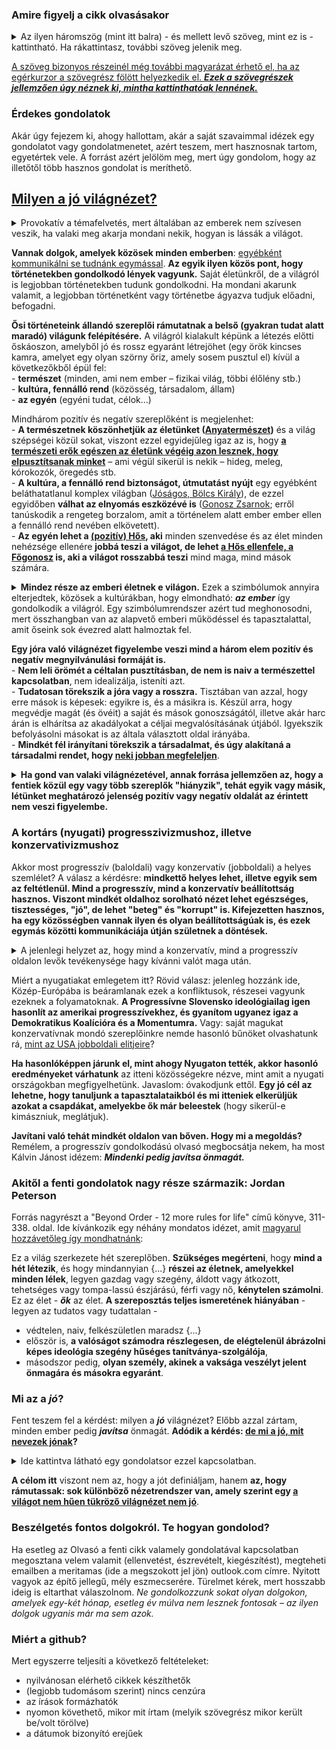 ### Amire figyelj a cikk olvasásakor

<details>
<summary>Az ilyen háromszög (mint itt balra) - és mellett levő szöveg, mint ez is - kattintható. Ha rákattintasz, további szöveg jelenik meg.</summary>
Ezez a szövegek jellemzően bővebben kifejtik egyik vagy másik fő gondolatot. Azért szerkesztem meg így, hogy gyorsan tudj haladni a cikk lényegének elolvasásával, ha azt az adott gondolatot már jól ismered és/vagy nem hat neked furcsán.  
Viszont, ha esetleg a gondolat új neked és/vagy furcsán hat, furcsa érzésed van miatta, úgy érzed, valamiért az adott gondolat nem tetszik, de nem tudod egyből megmondani, hogy miért, akkor tudsz olvasni hozzá egy bővebb kifejtést, ami közelebb vezethet ahhoz, hogy rájöjj, miért érezted furcsának az adott gondolatot.
  <details>
  <summary>Emellett, érdekesek lehetnek a plusz gondolatuk... </summary>
  ...önmagukért is, de a cikk szerkesztésekor nem gondoltam úgy, hogy feltétlenül szükség van rájuk a fő mondanivalóm megértéséhez.
 </details> 
</details>

[id0]: ## "Az ilyenkor megjelenő információ tartalma pedig  
\- vagy tényekből, hivatkozásokból áll  
\- vagy magyarázza, hova vezet a link, ha a szöveg kattintható és rákattintanál,  
\- esetleg pusztán plusz gondolatok, viszont nem volt lehetséges vagy alkalmas megoldani ilyen háromszöggel, mint fentebb használtam."

[A szöveg bizonyos részeinél még további magyarázat érhető el, ha az egérkurzor a szövegrész fölött helyezkedik el. ***Ezek a szövegrészek jellemzően úgy néznek ki, mintha kattinthatóak lennének.***][id0]


### Érdekes gondolatok

Akár úgy fejezem ki, ahogy hallottam, akár a saját szavaimmal idézek egy gondolatot vagy gondolatmenetet, azért teszem, mert hasznosnak tartom, egyetértek vele. A forrást azért jelölöm meg, mert úgy gondolom, hogy az illetőtől több hasznos gondolat is meríthető.

[ht1-1]: ## "Mondhatjuk, hogy mindenki azt gondol, amit akar, de ez nem ilyen egyszerű. Sok pszichikai és ebből eredő (pl. pszichoszomatikus) gondja lehet az embernek abból kifolyólag, amit gondol, ahogy a világot látja. Még több gondot okozhatnak a világ realitásait nem tükröző világnézetek társadalmi szinten.
&nbsp;
Mondhatja bárki, hogy azt gondol, azt hisz, amit akar. Még ha így is lenne, akkor is jól tenné, ha igyekezne magát megfelelő gondolkodásra nevelni. Végeredményben ugyanis mindig ott van a világ kegyetlen realitása, ami elől ideig-óráig elbújhatunk, de amely ott vár ránk nap mint nap. 
Fogalmazzunk finoman így: igaz ugyan, hogy a vak szerencse nagyobb befolyással van az egyes egyének sorsára, boldogulására, mint sokszor szeretnénk, de a világ (világegyetem, Isten, evolúció – kinek hogy tetszik jobban) jóvoltából hosszabbtávon jobb esélyekhez, előnyhöz jutnak azok, akik világnézete jól megközelíti az objektív valóságot (igazságot), és hátrányba kerülnek azok, akik világnézete nem közelíti azt meg kellően." 
## [Milyen a jó világnézet?][ht1-1]

<details><summary>Provokatív a témafelvetés, mert általában az emberek nem szívesen veszik, ha valaki meg akarja mondani nekik, hogyan is lássák a világot.</summary>
    &nbsp;  
  
Két alapvetően különböző módja a világ látásának:   
  \-  <b>ha a benne található dolgokkal és azok leírásával</b> foglalkozunk ("the world as a place of things" - ez a tudományos megközelítés - amelynek hajlamosak vagyunk bizonyos körülmények között igen nagy jelentőséget tulajdonítani, viszont amely a legtöbb ember számára - ha nem értelmezhetetlen, akkor: - unalmas),   
\-  ha azzal foglalkozunk, <b>mit tehetünk, mit tegyünk a világban</b> ("the world as a place of action" - ez pedig az a megközelítés, amely az elménk számára alapértelmezett, és amelyet a legtöbb ember sokkal kevesebb erőfeszítéssel és mélyebben tud értelmezni, mint az előbbit).   
  
<details><summary>Jól érzékeltethető ez egy példán. Legyen ez a kémiai elemek periódusos rendszere... </summary> Kétségkívül fontos és nagyszerű felfedezés, sokmindent lehetővé tesz az ismerete. Viszont, ha valaki megkísérli előadni annak tartalmát, a legtöbb hallgató rögtön az elején elkezdene valami mással foglalkozni, valami másra gondolni - egyszerűen nem találná érdekesnek, nem volna képes kitartóan figyelni rá. Ha nagyobb sikert szeretne az előadó elérni a hallgatóinál, akkor a periódusos rendszer helyett mesélne nekik egy történetet. Akár szólhatna arról, ahogy az embített periódusos rendszert kidolgozták a tudósok, akik ezzel foglalkoztak. Ha 'jól' tud történetet mesélni, a legtöbb hallgatót magával tudná ragadni, és sokkal több információ maradna meg az emlékezetükben abból, amit mondott nekik, mint előbbi esetben. Ez nem véletlen.
Már kora gyermekkorban képesek vagyunk a hallott történeteket megérteni, továbbadni. Sokkal mélyebben van bennünk ez a képesség, mint a tudományos megközelítésre irányuló.</details>
</details>

[ht1-2]: ## "Pl. ha valaki azt mondja, 'mérges vagyok', értjük a közlés lényegét.  
Nem merül fel bennünk, hogy megkérdezzük: mit értesz az alatt, hogy 'mérges'. 
Tudjuk, milyen az, el tudjuk képzelni, mire gondol, értjük, hogy most akkor ez a beszélőre vonatkozik. 
Tehát közös tulajdonságunk, hogy néha mérgesek vagyunk és ezt fel tudjuk idézni és az is, hogy elfogadjuk különálló személynek egymást. 
Ez egy könnyen érthető példa."
**Vannak dolgok, amelyek közösek minden emberben**: [egyébként kommunikálni se tudnánk egymással][ht1-2]. 
**Az egyik ilyen közös pont, hogy történetekben gondolkodó lények vagyunk.** Saját életünkről, de a világról is legjobban történetekben tudunk gondolkodni. Ha mondani akarunk valamit, a legjobban történetként vagy történetbe ágyazva tudjuk előadni, befogadni.

**Ősi történeteink állandó szereplői rámutatnak a belső (gyakran tudat alatt maradó) világunk felépítésére.** A világról kialakult képünk a létezés előtti őskáoszon, amelyből jó és rossz egyaránt létrejöhet (egy örök kincses kamra, amelyet egy olyan szörny őriz, amely sosem pusztul el) kívül a következőkből épül fel:    
\-	**természet** (minden, ami nem ember – fizikai világ, többi élőlény stb.)   
\-	**kultúra, fennálló rend** (közösség, társadalom, állam)   
\-	**az egyén** (egyéni tudat, célok…)   

[ht1-2a]: ## "megszemélyesítő szereplők: 
magyarul: jóságos anya (Hamupipőke), a gyermeket ért átkot enyhító tizenkettedik javasasszony (Csipkerózsika), jótündérek
angol megfelelők: Benevolent Queen, Fairy Godmother"
[ht1-2b]: ## "megszemélyesítő szereplők: 
magyarul: Öreg Boszorkány (Jancsi és Juliska), Gonosz Királyné (Hófehérke és a hét törpe), a gyermeket megátkozó tizenharmadik javasasszony (Csipkerózsika)
angolul: Evil Queen, Goddess of Destruction and Death"
[ht1-2c]: ## "angolul: Wise King"
[ht1-2d]: ## "angolul: Authoritarian Tyrant"
[ht1-2e]: ## "angolul: Hero"
[ht1-2f]: ## "angolul: Adversary"
Mindhárom pozitív és negatív szereplőként is megjelenhet:    
\-	**A természetnek köszönhetjük az életünket ([Anyatermészet][ht1-2a])** és a világ szépségei közül sokat, viszont ezzel egyidejűleg igaz az is, hogy **[a természeti erők egészen az életünk végéig azon lesznek, hogy elpusztítsanak minket][ht1-2b]** – ami végül sikerül is nekik – hideg, meleg, kórokozók, öregedés stb.  
\-	**A kultúra, a fennálló rend biztonságot, útmutatást nyújt** egy egyébként beláthatatlanul komplex világban ([Jóságos, Bölcs Király][ht1-2c]), de ezzel egyidőben **válhat az elnyomás eszközévé is** ([Gonosz Zsarnok][ht1-2d]; erről tanúskodik a rengeteg borzalom, amit a történelem alatt ember ember ellen a fennálló rend nevében elkövetett).   
\-	**Az egyén lehet a [(pozitív) Hős][ht1-2e], aki** minden szenvedése és az élet minden nehézsége ellenére **jobbá teszi a világot, de lehet [a Hős ellenfele, a Főgonosz][ht1-2f] is, aki a világot rosszabbá teszi** mind maga, mind mások számára.

<details><summary>
<b>Mindez része az emberi életnek e világon.</b> Ezek a szimbólumok annyira elterjedtek, közösek a kultúrákban, hogy elmondható: <b><i>az ember</b></i> így gondolkodik a világról. Egy szimbólumrendszer azért tud meghonosodni, mert összhangban van az alapvető emberi működéssel és tapasztalattal, amit őseink sok évezred alatt halmoztak fel.
</summary>
&nbsp;  

[sziget1]: ## "Ez egy költői kép. Repülőgépekre ne gondoljunk itt."  
[sziget2]: ## "Egyrészt ott a kéklő óceán végtelenjének látványa. A sok szép szín stb.  
Másrészt viszont ott vannak a cápák, medúzák, örvények és a tengeri viharok."
Van még egy hasonlat, amely megvilágíthatja azt, amiről itt szó van.  Képzeljük el, hogy egy sziget partján vagyunk.  
\- Ha felfele nézünk, **az éjszakai égboltot látjuk. Ez az őskáosz.** Nem látjuk, mi van ott, és [nem is tudjuk sohasem megtapasztalni, megismerni][sziget1].  
\- Ha kinézünk **az óceán irányába. Ez a természet.** Ez is végtelen. Elvileg megismerhető, de nagyrészt ismeretlen. [Szép és veszélyes egyszerre][sziget2].  
\- **A sziget a kultúra, a társadalmi szerkezetek.** Felderítettük, ismerjük, tudunk vele számolni, lakhatóvá tettük.  
\- **A Hős és a Főgonosz pedig e szigeten élő egyén, az ikertestévével való örök küzdelemben.**  
  
</details>
  
  
[tszint1]: ## "Erről sokat lehetne írni, itt csak néhány pont.   
A jók csak a gonoszság elnyomását akarják elérni. Rendszerszinten biztosítani azt, hogy egy jó ember megvédhesse magát a támadásokkal szemben, azon felül szervezik a közös védekezést. A rosszak több elnyomást akarnak. Relatíve minél több koncentrált hatalom van, annál több lehetőség van arra, hogy a hatalmon levők szándékukon kívül, esetleg szándékosan ártsanak vele másoknak.  
Egy olyan berendezkedés, ahol az alul levők ki vannak szolgáltatva a feljebb levők kényének-kedvének, a gonoszságnak kedvez. Akkor is, ha azt a szlogent választják, hogy a hatalom azért kell, hogy az elesetteket segíthessék. Ez olyan hatalom, ami nem marad hosszútávon a jó szolgálatában."
**Egy jóra való világnézet figyelembe veszi mind a három elem pozitív és negatív megnyilvánulási formáját is.**    
\-	**Nem leli örömét a céltalan pusztításban, de nem is naiv a természettel kapcsolatban**, nem idealizálja, isteníti azt.    
\-	**Tudatosan törekszik a jóra vagy a rosszra.** Tisztában van azzal, hogy erre mások is képesek: egyikre is, és a másikra is. Készül arra, hogy megvédje magát (és övéit) a saját és mások gonoszságától, illetve akár harc árán is elhárítsa az akadályokat a céljai megvalósításának útjából. Igyekszik befolyásolni másokat is az általa választott oldal irányába.    
\-	**Mindkét fél irányítani törekszik a társadalmat, és úgy alakítaná a társadalmi rendet, hogy [neki jobban megfeleljen][tszint1]**.  

<details><summary>
<b>Ha gond van valaki világnézetével, annak forrása jellemzően az, hogy a fentiek közül egy vagy több szereplők "hiányzik", tehát egyik vagy másik, létünket meghatározó jelenség pozitív vagy negatív oldalát az érintett nem veszi figyelembe.</b></summary>

  &nbsp;  
Alább megadok néhány példát erre.

[hibvil4]: ## "Ritkán mondanák ezt így ki, de ilyesmire utal, ha valaki túl gyakran hangsúlyozza, hogy túlnépesedett a föld, csökkenteni kell a lakosság létszámát. Vagy ha valaki a COVID-nak drukkolt, a természet bosszújának eszközét látva benne, amit a természet az ellene az ember által elkövetett bűnök megtorlása végett eszközöl."  
  - Ha valakinél az *Anyatermészet* negatív párja hiányzik, az megnyilvánulhat úgy, hogy idealizálja a természetet, igen nagy értéket tulajdonít neki, nem fél tőle. Embertársait, akik a természet erőivel küzdenek (pl. kezdetleges körülmények között élő emberek, akik fát égetnek, a levegőt szennyezik, a szemetüket a természetbe rakják le stb.), igyekszik ebben akadályozni. Ha ez párosul azzal, hogy hiányzik a Bölcs Király és a Hős is, akkor kész lehet akár [tömeggyilkosságokat is elkövetni a környezetvédelem nevében][hibvil4].
  
[hibvil1]: ## "Ezt így ritkán mondaná ki. Legtöbbször az állatok, allergén növények, a kórokozó baktériumok és vírusok által jelentett veszélyeket hangsúlyozná, és ezek 'csökkentése érdekében történő' pusztítást úgy állítaná be, hogy az fájdalmas, de szükséges áldozat az egészség, illetve a társadalom felvirágzásának oltárán." 
- Ha valakinél az *Anyatermészet* hiányzik, az megnyilvánulhat úgy, hogy nem becsüli a természet értékeit, fél a természettől, [örömét leli annak pusztításában, fák kivágásában, gyomírtásban, fertőtlenítésben][hibvil1] stb.
  
[hibvil2]: ## "A halálbüntetést lehet ellenezni azért is, mert sohasem lehetünk teljesen biztosak az elkövető kilétében, motivációjában stb.  
Itt nem erről beszélek, hanem kifejezetten arról, akik azt mondják: ha biztosak lennénk a legsúlyosabb bűntettek megtervezett, aljas szándékból történő szándékos elkövetésében, a halálbüntetés - ezért vagy azért - akkor sem helyes."
- Ha valakinél hiányzik a Jóságos Király és a Gonosztevő, annak jele lehet az, hogy ha a társadalomban marginalizált egyéneket lát, akkor nem veti fel az egyének felelősségét, hanem a társadalomban keresi a hibát.
Ez olyan szélségekig fajulhat, hogy [nem támogatja a halálbüntetést még olyan hipotetikus esetben sem][hibvil2], ha teljesen bizonyos, hogy az érintett különös kegyetlenséggel, alávaló módon gyilkolt meg emberek tucatjait esetleg százait. Emögött az van, egyrészt, mivel (a *Jóságos Király* nélkül csak a *Gonosz Zsarnok* van) hogy a tömeggyilkost a társadalom áldozatának látja, keresi és megtalálja azt, ami a társadalomban rossz, és ami szerinte a bűncselekmények elkövetéséhez vezetett. Mivel viszont *a Főgonosz* hiányzik, csak a *Hős* van jelen, így az aki így gondolkodik, fel sem veti magában annak lehetőségét, hogy az az, aki így viselkedett, felelős a tetteiért, hanem meg akarja ezt az embert menteni, méltányos akar lenni vele, amennyire csak tud. Ugyanezen okból nem lát kockázatot abban sem, hogy az enyhe bánásmód milyen magatartás felé motiválja majd azokat, akik jelenleg még nem döntötték el, hogy hasonló útra lépnek-e, csak fontolgatják. 

[hibvil3]: https://www.facebook.com/notes/779094755991058/ "A témában írt korábbi jegyzetem olvasható a linkre kattintva."  
- Egy másik szélsőség az, amit azon beteg, rendellenességgel küzdő emberekkel kapcsolatos nézeteken figyelhetünk meg, akik nem azonosulnak a biológiai nemükkel. (Férfi testben nőnek érzik magukat. Vagy bármi másnak, ami nem férfi. Vagy női testben férfinek érzik magukat. Stb. stb.)
  Nem akarom lekicsinyleni a fájdalmukat, viszont akkor is tény, hogy ez nem egészséges állapot. Az, hogy két nem létezik, az nem a *társadalmi elnyomás része*; egyszerűen így működik a biológia, és - tetszik vagy sem - az emberi lény életében a biológia (egyelőre mindenképp) meghatározóbb, mint a genderelméletek. Nem indokolt tehát a nyelvünket és a kultúránk alapjait átalakítani, hogy az több "nem" elfogadására is alkalmassá váljon. Ugyanis csak két nem van. [Az egészséges ember vagy férfi vagy nő][hibvil3]. Jó, méltányolandó érzékenynek lenni a betegek irányába és nem okozni a szükségesnél nagyobb fájdalmat, de nem elfogadható az egészségeseket megbetegíteni azért, hogy a betegek ideig-óráig jobban érezhessék magukat.
  
</details>
  
### A kortárs (nyugati) progresszivizmushoz, illetve konzervativizmushoz

Akkor most progresszív (baloldali) vagy konzervatív (jobboldali) a helyes szemlélet?
A válasz a kérdésre: **mindkettő helyes lehet, illetve egyik sem az feltétlenül. Mind a progresszív, mind a konzervatív beállítottság hasznos. Viszont mindkét oldalhoz sorolható nézet lehet egészséges, tisztességes, "jó", de lehet "beteg" és "korrupt" is. Kifejezetten hasznos, ha egy közösségben vannak ilyen és olyan beállítottságúak is, és ezek egymás közötti kommunikáciája útján születnek a döntések.**
<details><summary>A jelenlegi helyzet az, hogy mind a konzervatív, mind a progresszív oldalon levők tevékenysége hagy kívánni valót maga után. </summary>

  &nbsp;   

[masvilh]: https://github.com/meritamas/cikkek/commit/aaae745034df0c2fd0e42988a4c72e49405b1f32 "Egy a második világháborúval kapcsolatos, szorosan nem ide kötődő tartalmű cikk érhető el a linkre kattintva."  
Ha az USA-t vagy Nyugat-Európát nézzük, az az érzésem támad, hogy <b>a progresszív oldal egy része túlburjánzott és úgy viselkedik mint egy rákos daganat</b> - amely önző módon mindent befalni akar, mindent bekebelez, és ami rajta kívül van, azt mindent elpusztít, majd végül maga is elpusztul, míg a <b>konzervatív oldal hatalomvágyó része szintén beteg, szíve mélyén féltékeny a baloldali tumorra, és szívesen csinálná ugyanazt, de nem tudja, mert gyengébb</b>, beépülni meg csak akkor engedik a baloldaliak, ha teljesen hasonlóvá lett hozzájuk (tehát ha feladja konzervatív-jobboldali mivoltát) - <b>a progresszív és konzervatív oldalnak a további jelentős része pedig mintha bénult állapotban lenne, mintha a fejét a homokba dugta volna, úgy tenne, mintha nem lenne semmi baj</b>. Ha viszont van [a második világháborúnak][masvilh] tanulsága, akkor az az, hogy ha kialakul egy olyan helyzet, hogy van egy vagy több kisgömböc, ami mindent bekebelezne, maga alá gyűrne, amit csak tud, az a többiekre is egzisztenciális veszélyt jelent.  

</details>

[trump1]: https://duna24.sk/blog/2021/01/08/az-igazsag-odaat-van-a-2020-as-usa-beli-elnokvalasztas-eredmenye/ "Egy cikk, ahol rámutatok az amerikai jobboldali elitek kollaborálására a balolali elitekkel, a jobboldali átlagember és szavazópolgár ellenében.  
&nbsp;
Visszatérő bírálat az USA-ban az ottani konzervatív képviselőkkel szemben az, hogy RINO-k, tehát csak nevükben konzervatívok. Szavaikban konzervatívok, a választás előtt, aztán elmennek Washingtonba és a társadalmi folyamatok szempontjából kuncsfontosságú ügyekben a pénzes kampányfinanszírozóik kérései, saját gyávaságuk miatt vagy bármilyen más okból gyakran együtt szavaznak a Baloldal embereivel.  
&nbsp;
Hogy korruptak, a hatalom és a pénz vonzza őket, nem törődnek az általuk képviseltek véleményével, akaratával, de sokszor azok jólétével sem."
Miért a nyugatiakat emlegetem itt? Rövid válasz: jelenleg hozzánk ide, Közép-Európába is beáramlanak ezek a konfliktusok, részesei vagyunk ezeknek a folyamatoknak. **A Progressívne Slovensko ideológiailag igen hasonlít az amerikai progresszívekhez, és gyanítom ugyanez igaz a Demokratikus Koalícióra és a Momentumra.** Vagy: saját magukat konzervatívnak mondó szereplőinkre nemde hasonló bűnöket olvashatunk rá, [mint az USA jobboldali elitjeire][trump1]?   

**Ha hasonlóképpen járunk el, mint ahogy Nyugaton tették, akkor hasonló eredményeket várhatunk** az itteni közösségekre nézve, mint amit a nyugati országokban megfigyelhetünk. Javaslom: óvakodjunk ettől. **Egy jó cél az lehetne, hogy tanuljunk a tapasztalataikból és mi itteniek elkerüljük azokat a csapdákat, amelyekbe ők már beleestek** (hogy sikerül-e kimászniuk, meglátjuk). 


**Javítani való tehát mindkét oldalon van bőven. Hogy mi a megoldás?** Remélem, a progresszív gondolkodású olvasó megbocsátja nekem, ha most Kálvin Jánost idézem: ***Mindenki pedig javítsa önmagát.***

### Akitől a fenti gondolatok nagy része származik: Jordan Peterson 
[idezet1]: ## "This is the structure of the world in {seven} characters.  
It is necessary to understand that all seven exist, and that they are all [...] elements of experience with whih every soul, rich, poor, blessed, cursed, talented, dull, male, female must inevitably contend. 
This is life - they are life. 
Partial knowledge of the cast, conscious or unconsicous, leaves you undefended; leaves you naive, unprepared {...} 
\- first, a needy acolyte for an ideology that will provide you with a partial and insufficient representation of reality 
\- second, someone blind in a manner dangerous to themsleves and others alike."
Forrás nagyrészt a "Beyond Order - 12 more rules for life" című könyve, 311-338. oldal. Ide kívánkozik egy néhány mondatos idézet, amit [magyarul hozzávetőleg így mondhatnánk][idezet1]:  


Ez a világ szerkezete hét szereplőben.
**Szükséges megérteni**, hogy **mind a hét létezik**, és hogy mindannyian {...} **részei az életnek, amelyekkel minden lélek**, legyen gazdag vagy szegény, áldott vagy átkozott, tehetséges vagy tompa-lassú észjárású, férfi vagy nő, **kénytelen számolni**. 
Ez az élet - ***ők*** az élet.
**A szereposztás teljes ismeretének hiányában** - legyen az tudatos vagy tudattalan - 
- védtelen, naiv, felkészületlen maradsz {...}
- először is, **a valóságot számodra részlegesen, de elégtelenül ábrázolni képes ideológia szegény hűséges tanítványa-szolgálója**, 
- másodszor pedig, **olyan személy, akinek a vaksága veszélyt jelent önmagára és másokra egyaránt**.

### Mi az a *jó*?

[maj2]: ## "Hogy döntöm el valamiről, hogy az jó-e vagy sem? 
Amikor fentebb azt mondtam, 'jó' világnézet, 'rossz' világnézet stb., milyen értelemben használtam a szavakat?"
Fent teszem fel a kérdést: milyen a ***jó*** világnézet? Előbb azzal zártam, minden ember pedig ***javítsa*** önmagát. **Adódik a kérdés: [de mi a jó, mit nevezek jónak][maj2]?** 

<details>
  <summary>Ide kattintva látható egy gondolatsor ezzel kapcsolatban.</summary>
  
[maj3]: ## "vagy ami arra vezet, vagy arra jellemző vagy azzal összefügg..."
**Mi a jó?** Egy szubjektív definíció: [az a jó, amit akar***ok***][maj3]. Előnye ennek a maghatározásnak, hogy talán félérjük ésszel, hogy értelmezhető, kiértékelhető, van válasz a kérdésre: "na és ez mit jelent a gyakorlatban?". Hátránya viszont az, hogy ez mindenkinek más, tehát sok hasznát nem vesszük: a jó szót szinonimájává tettük az egyéni akaratnak. 

[maj4]: ## "Ha van mindentudó lény, az meg tudná ezt is mondani, de mi innen csak a saját szemszögünkből látjuk a világot, amiről pedig egyáltalán nem egyértelmű, hogy azt egy értekeletlen szemlélődő bármivel jobb vagy rosszabb kiindulópontnak találná, mint bárki más nézőpontját."
[maj5]: ## "Még csak azt se mondhatjuk, hogy természetünk lenne az objektivitásra törekvés." 
Próbálkozhatunk objektivitással, de [nem vagyunk objektív][maj5] lények: [teljesen objektív szintre mi nem tudunk eljutni. Törekedhetünk viszont a megközelítésére][maj4].

[maj1]: ## "Isten a Bibliában az egyik helyen, amikor a nevét kérdezik, valahogy így válaszol: 'Az vagyok, aki Van.'"
**Mi a jó?** Egy egzisztencialista definíció lehetne ez: [Az a jó, ami van][maj1]. 
Ez majdnem azonos azzal a meghatározással: ***ami segíti az életet/túlélést***. Ha az evolóciós szelekció szempontjából nézzük, a (legalább közel-)azonosság belátható. Ami régebben volt, de nem szolgálta az életet/túlélést, az "kiszelektálódott", mára eltűnt. Tehát ami ma van, az az, ami korábban szolgálta az életet/túlélést. Ami pedig a jövőben lesz, az az, ami most szolgálja ezt. 

[maj6]: https://github.com/meritamas/cikkek/blob/main/2021.12.01.-A%20polgarsag%20eszmejenek%20visszaszorulasa%20a%20Nyugaton.md#a-polg%C3%A1rs%C3%A1g-eszm%C3%A9j%C3%A9nek-visszaszorul%C3%A1sa-a-nyugaton---egy-amerikai-n%C3%A9z%C5%91pont
**Mi a jó?** Egy ókori gondolat: [Mivel az emberek minden összefogása valamilyen jó célra mutat, a jó tehát az, amire minden mutat (a dolgok mutatnak)][maj6].

[maj7]: ## "segíti a céljának megvalósulását stb."
[maj8]: ## "pl. a szék, ha lehet ülni rajta; az ágy, ha alkalmas arra, hogy valaki kipihenje magát rajta stb."
**Mi a jó?** Egy utilitarista gondolat lehetne: az a jó ami [eléri a célját][maj7]? 
Jó a tárgy, ha alkalmas arra [a célra, amire megalkották][maj8].
Egy jó tudományos elmélet az, ami alkalmas arra a célra, amire (elvileg) kitalálták. Példák: fizikai elméletek, közgazdasági elméletek stb. Ez a cél gyakran az, hogy modellezze a világot, segítsen a világ megismerésében, döntések meghozatalában, de sokszor egyáltalán nem egyértelmű, hogy mi a cél. Például valakinek egy tudományos elmélet megalkotásával és elterjesztésével nemcsak az igazság megismerése, megismertetése lehet a célja, hanem célja lehet a társadalom megváltoztatása, hatalomszerzés, profit stb. Így jutunk el ooda, hogy ugyanazt a nyelvet beszéljük, de mégsem értjük egymást. Van egy elmélet: nem felel meg a valóságnak, de alkalmas a társadalom megváltoztatására. Az egyik embernek - aki azt akarja, hogy a tudományos elméletek az igazság megismerésére irányuljanak- ez az elmélet egy rossz elmélet, mert ennek a célnak nem felel meg. Egy másik ember - akinek a célja a tudománnyal a társadalom egy bizonyos módon történő megváltoztatása - ugyanez az elméletet jónak mondaná, ha számára kívánatos változást idéz elő. Tehát ez a megközelítés azt eredményezi, hogy a jó fogalma attól függ, hogy ki teszi fel a kérdést és őneki mi a célja. Visszajutottunk a szubjektív definíciónkhoz. ***Az a jó, amit akarok.*** (Az "amit akarok" és "ami a célom" kifejezések nem igazán  jelentése nem megkülönböztethető.)
Újabb kérdés adódik hát. **De mi a cél? Mi a *jó* cél?**

[maj10]: ## "Beletartozik minden ember? Vagy az emberiség részekre oszlik? Ha igen, ki dönti el, milyen részekre? 
Beletartoznak-e azok a tagok is, akik nem tudnak véleményt nyilvánítani az adott kérdésben?"
[maj11]: ## "Szavazással? Vagy valamely képviselői/elit réteg döntheti el a kérdést? Ha igen, ki dönti el, hogy ki tartozik ebbe a rétegbe? Mindenki szava ugyannyit számít? Ki és hogyan számolja össze a szavazatokat? Egyáltalán ki tódönti el, mi legyen a kérdés, amiben véleményt kell nyilvánítani? Stb. Stb. a kérdések sora végtelen."
Egy ateista megközelítés: **az a jó, amit a társadalom annak tart**. Ez egy csomó kérdést vet fel. [Kicsoda az a társadalom? Ki tart][maj10]ozik bele? [Hogyan tudható meg a társadalom véleménye][maj11] egyik vagy másik kérdésben? 

Egy Isten-hívő erre mondhatja ezt: *Isten jó, tehát az a jó, ami hasonló Istenhez, vagy amit Isten jónak tart*. Tehát ***egy cél akkor jó, ha az Istennek tetsző***.
Ide eljuthatunk az utilitarista megközelítésből is. Ha elfogadjuk, hogy 
- egy szék akkor jó, ha alkalmas annak a célnak az elérésére, amire alkotója megalkotta
- van a világnak teremtője, aki egyben az embereknek is alkotója  

akkor adott a válasz: egy **ember akkor jó, ha megfelel annak a célnak, amire alkotója szánta** (és ilyen célokat tűz ki magának és mindennek, ami felett hatalma van). 

[maj9]: https://github.com/meritamas/cikkek/blob/main/2021.11.15.-2022.06.26.-erdekes-gondolatok.md#az-ember-a-vil%C3%A1gban-az-%C3%A9rt%C3%A9krendje-visszat%C3%BCkr%C3%B6z%C5%91d%C3%A9s%C3%A9t-l%C3%A1tja-nem-valamilyen-objekt%C3%ADv-val%C3%B3s%C3%A1got-vagy-a-t%C3%A9nyeket-20220626 "Az összefüggés röviden kifejtve itt."
Mindez elméletileg jól hangzik, de újabb problémákat vet fel. Rendben: de van-e a világnak (és így az embernek) alkotója? Ha igen, ez az alkotó, milyen célra szánta az embert? Ha nincs alkotó, akkor mi a helyzet? Egyáltalán tudható ez? Ha nincsenek ez irányban objektív bizonyítékok, akkor megintcsak nem ugyanoda jutunk vissza: mindenki azt gondol ebben a kérdésben, amit [maga legjobbnak lát, amit megintcsak az ő céljai, az ő akarata/értékrendje határoz meg][maj9]? C.S. Lewis a *Mere Christianity* című művében tett egy kísérletet arra, hogy előadja a keresztény világnézetet, és egy egyéni tapasztalatokon alapuló érvelést mellette. Érvelése meggyőző, de ez nem vesz el abból, hogy Isten léte és a róla egyik vagy másik csoport által kialakított kép helyessége egyáltalán nem magától értetődő.

Jordan Peterson saját elmondása szerint sokat közdött ezzel a kérdéssel. Egyszer azt mondta, hogy a legjobb megközelítés eddig, amit talált, az a fordított megközelítés. Mivel nagyon nehéz megmondani, mi a jó, hát próbáljuk meg meghatározni azt, hogy mi a rossz. HA ezt megtettük, mondhatjuk, hogy a jó a rossz ellentéte.
Tehát a kérdés: mi a rossz? 
Peterson válasza: A szükségtelen emberi szenvedés rossz. 
Ha innen nézzük, az a tett, amelynek szükségtelen - egyébként elkerülhető - emberi szenvedés a következménye, rossz. Az a tett, amely hozzásegít, hogy elkerüljünk emberi szenvedést, jó. A szenvedés nem annyira szubjektív, mint hinnénk. Viszonylag jól tudni lehet, hogy mi okoz egy embernek szenvedést és mitől múlik el a szenvedés, tehát az ilyen meghatározás viszonylag objektív lesz - szerinte.
</details>

[maj12]: ## "Talán, ha a 'társadalomra' bíznánk a kérdés eldöntését... akkor lehetne a dolgokat pl. így manipulálni egy hedonista megközelítés irányába:
'Végső soron jó dolog, ha téves képünk van a világról, ha attól jobban érezzük magunkat. Tehát mindenki higgye az, amitől a legjobban érzi magát.'
Itt is gondot tud viszont jelenteni az, hogy hosszabb távon vizsgálva olyan eredményeket ad egy ilyen megközelítés, amelyektől egyre kevesebben éreznék jól magukat, tehát akkor eszerint a megítélés szerint is igen kevesen tartanának jónak. El lehet rejtőzni, de a valóság előbb-utóbb megtalál és bekopog. El lehet egy ideig zárkózni, de egy idő után ránk rúgja az ajtót."
**A célom itt** viszont nem az, hogy a jót definiáljam, hanem **az, hogy rámutassak: sok különböző nézetrendszer van, amely szerint egy [a világot nem hűen tükröző világnézet nem jó][maj12]**.

### Beszélgetés fontos dolgokról. Te hogyan gondolod?
Ha esetleg az Olvasó a fenti cikk valamely gondolatával kapcsolatban megosztana velem valamit (ellenvetést, észrevételt, kiegészítést), megteheti emailben a meritamas (ide a megszokott jel jön) outlook.com címre. Nyitott vagyok az építő jellegű, mély eszmecserére.
Türelmet kérek, mert hosszabb ideig is eltarthat válaszolnom. *Ne gondolkozzunk sokat olyan dolgokon, amelyek egy-két hónap, esetleg év múlva nem lesznek fontosak – az ilyen dolgok ugyanis már ma sem azok.*

### Miért a github?
Mert egyszerre teljesíti a következő feltételeket:<ul>
<li>nyilvánosan elérhető cikkek készíthetők</li>
<li>(legjobb tudomásom szerint) nincs cenzúra</li>
<li>az írások formázhatók</li>
<li>nyomon követhető, mikor mit írtam (melyik szövegrész mikor került be/volt törölve)</li>
<li>a dátumok bizonyító erejűek</li>
</ul>
